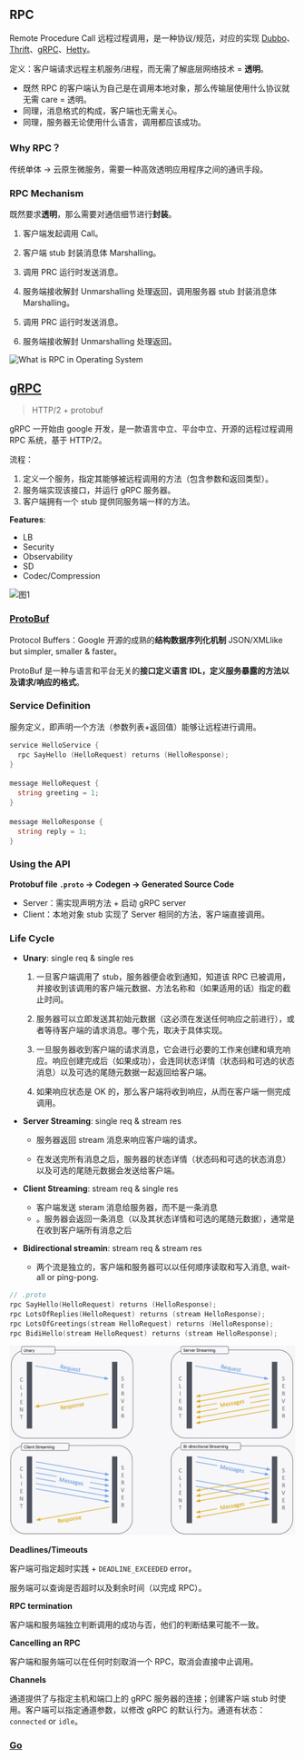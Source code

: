 ## RPC

Remote Procedure Call 远程过程调用，是一种协议/规范，对应的实现 [Dubbo](https://dubbo.apache.org/)、[Thrift](https://thrift.apache.org/)、[gRPC](https://grpc.io/)、[Hetty](https://hetty.xyz/)。

定义：客户端请求远程主机服务/进程，而无需了解底层网络技术 = **透明**。

- 既然 RPC 的客户端认为自己是在调用本地对象，那么传输层使用什么协议就无需 care = 透明。
- 同理，消息格式的构成，客户端也无需关心。
- 同理，服务器无论使用什么语言，调用都应该成功。

### Why RPC？

传统单体 → 云原生微服务，需要一种高效透明应用程序之间的通讯手段。

### RPC Mechanism

既然要求**透明**，那么需要对通信细节进行**封装**。

1. 客户端发起调用 Call。

2. 客户端 stub 封装消息体 Marshalling。

3. 调用 PRC 运行时发送消息。

4. 服务端接收解封 Unmarshalling 处理返回，调用服务器 stub 封装消息体 Marshalling。

5. 调用 PRC 运行时发送消息。

6. 服务端接收解封 Unmarshalling 处理返回。

   

![What is RPC in Operating System](https://static.javatpoint.com/operating-system/images/what-is-rpc-in-operating-system4.png)

## [gRPC](https://grpc.io/docs/what-is-grpc/introduction/)

> HTTP/2 + protobuf

gRPC 一开始由 google 开发，是一款语言中立、平台中立、开源的远程过程调用 RPC 系统，基于 HTTP/2。

流程：

1. 定义一个服务，指定其能够被远程调用的方法（包含参数和返回类型）。
2. 服务端实现该接口，并运行 gRPC 服务器。
3. 客户端拥有一个 stub 提供同服务端一样的方法。

**Features**:

- LB
- Security
- Observability
- SD
- Codec/Compression

![图1](http://www.grpc.io/img/grpc_concept_diagram_00.png)

### [ProtoBuf](https://protobuf.dev/)

Protocol Buffers：Google 开源的成熟的**结构数据序列化机制** JSON/XMLlike but simpler, smaller & faster。

ProtoBuf 是一种与语言和平台无关的**接口定义语言 IDL，定义服务暴露的方法以及请求/响应的格式**。



### Service Definition

服务定义，即声明一个方法（参数列表+返回值）能够让远程进行调用。

```go
service HelloService {
  rpc SayHello (HelloRequest) returns (HelloResponse);
}

message HelloRequest {
  string greeting = 1;
}

message HelloResponse {
  string reply = 1;
}
```

### Using the API

**Protobuf file `.proto` → Codegen → Generated Source Code**

- Server：需实现声明方法 + 启动 gRPC server
- Client：本地对象 stub 实现了 Server 相同的方法，客户端直接调用。

### Life Cycle

- **Unary**: single req & single res

  1. 一旦客户端调用了 stub，服务器便会收到通知，知道该 RPC 已被调用，并接收到该调用的客户端元数据、方法名称和（如果适用的话）指定的截止时间。

  2. 服务器可以立即发送其初始元数据（这必须在发送任何响应之前进行），或者等待客户端的请求消息。哪个先，取决于具体实现。

  3. 一旦服务器收到客户端的请求消息，它会进行必要的工作来创建和填充响应。响应创建完成后（如果成功），会连同状态详情（状态码和可选的状态消息）以及可选的尾随元数据一起返回给客户端。

  4. 如果响应状态是 OK 的，那么客户端将收到响应，从而在客户端一侧完成调用。

     

- **Server Streaming**: single req & stream res

  - 服务器返回 stream 消息来响应客户端的请求。

  - 在发送完所有消息之后，服务器的状态详情（状态码和可选的状态消息）以及可选的尾随元数据会发送给客户端。

    

- **Client Streaming**: stream req & single res

  - 客户端发送 steram 消息给服务器，而不是一条消息
  - 。服务器会返回一条消息（以及其状态详情和可选的尾随元数据），通常是在收到客户端所有消息之后

  

- **Bidirectional streamin**: stream req & stream res

  - 两个流是独立的，客户端和服务器可以以任何顺序读取和写入消息, wait-all or ping-pong.

```go
// .proto
rpc SayHello(HelloRequest) returns (HelloResponse);
rpc LotsOfReplies(HelloRequest) returns (stream HelloResponse);
rpc LotsOfGreetings(stream HelloRequest) returns (HelloResponse);
rpc BidiHello(stream HelloRequest) returns (stream HelloResponse);
```

![image-20240808112744146](./gRPC.assets/image-20240808112744146.png)

**Deadlines/Timeouts**

客户端可指定超时实践 + `DEADLINE_EXCEEDED` error。

服务端可以查询是否超时以及剩余时间（以完成 RPC）。

**RPC termination**

客户端和服务端独立判断调用的成功与否，他们的判断结果可能不一致。

**Cancelling an RPC**

客户端和服务端可以在任何时刻取消一个 RPC，取消会直接中止调用。

**Channels**

通道提供了与指定主机和端口上的 gRPC 服务器的连接；创建客户端 stub 时使用。客户端可以指定通道参数，以修改 gRPC 的默认行为。通道有状态：`connected` or `idle`。

### [Go](https://grpc.io/docs/languages/go/)

